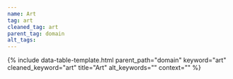 ```yaml
---
name: Art
tag: art
cleaned_tag: art
parent_tag: domain
alt_tags: 
---
```


{% include data-table-template.html 
  parent_path="domain" 
  keyword="art" 
  cleaned_keyword="art" 
  title="Art"
  alt_keywords=""
  context=""
%}

